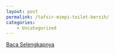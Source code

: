 ```yaml
---
layout: post
permalink: /tafsir-mimpi-toilet-bersih/
categories:
    - Uncategorized
---
```


[Baca Selengkapnya](/01)